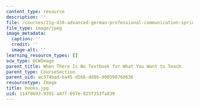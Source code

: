 ```yaml
---
content_type: resource
description: ''
file: /courses/21g-410-advanced-german-professional-communication-spring-2017/114f86939391a87f057e025f353fa839_books.jpg
file_type: image/jpeg
image_metadata:
  caption: ''
  credit: ''
  image-alt: ''
learning_resource_types: []
ocw_type: OCWImage
parent_title: When There Is No Textbook for What You Want to Teach
parent_type: CourseSection
parent_uid: ac374bad-ba45-d566-dd86-900590768636
resourcetype: Image
title: books.jpg
uid: 114f8693-9391-a87f-057e-025f353fa839
---
```

